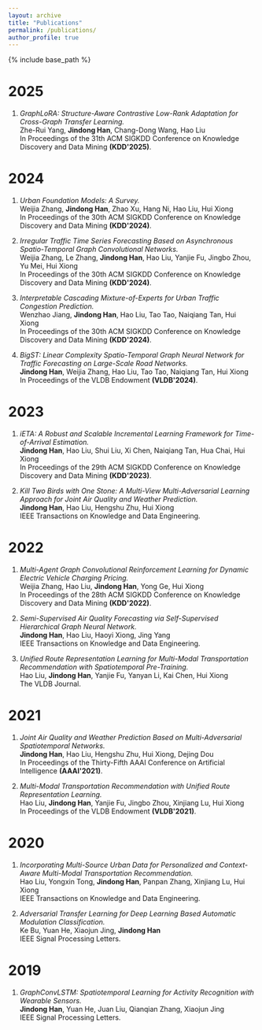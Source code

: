 ```yaml
---
layout: archive
title: "Publications"
permalink: /publications/
author_profile: true
---
```

{% include base_path %}

2025
====
1.  *GraphLoRA: Structure-Aware Contrastive Low-Rank Adaptation for Cross-Graph Transfer Learning.*  <br>
Zhe-Rui Yang, **Jindong Han**, Chang-Dong Wang, Hao Liu<br>
In Proceedings of the 31th ACM SIGKDD Conference on Knowledge Discovery and Data Mining **(KDD'2025)**.

2024
====
1.  *Urban Foundation Models: A Survey.*  <br>
Weijia Zhang, **Jindong Han**, Zhao Xu, Hang Ni, Hao Liu, Hui Xiong<br>
In Proceedings of the 30th ACM SIGKDD Conference on Knowledge Discovery and Data Mining **(KDD'2024)**.

1.  *Irregular Traffic Time Series Forecasting Based on Asynchronous Spatio-Temporal Graph Convolutional Networks.*  <br>
Weijia Zhang, Le Zhang, **Jindong Han**, Hao Liu, Yanjie Fu, Jingbo Zhou, Yu Mei, Hui Xiong<br>
In Proceedings of the 30th ACM SIGKDD Conference on Knowledge Discovery and Data Mining **(KDD'2024)**.

1.  *Interpretable Cascading Mixture-of-Experts for Urban Traffic Congestion Prediction.*  <br>
Wenzhao Jiang, **Jindong Han**, Hao Liu, Tao Tao, Naiqiang Tan, Hui Xiong<br>
In Proceedings of the 30th ACM SIGKDD Conference on Knowledge Discovery and Data Mining **(KDD'2024)**.

1.  *BigST: Linear Complexity Spatio-Temporal Graph Neural Network for Traffic Forecasting on Large-Scale Road Networks.*  <br>
**Jindong Han**, Weijia Zhang, Hao Liu, Tao Tao, Naiqiang Tan, Hui Xiong<br>
In Proceedings of the VLDB Endowment **(VLDB'2024)**.

2023
====
1.  *iETA: A Robust and Scalable Incremental Learning Framework for Time-of-Arrival Estimation.*  <br>
**Jindong Han**, Hao Liu, Shui Liu, Xi Chen, Naiqiang Tan, Hua Chai, Hui Xiong<br>
In Proceedings of the 29th ACM SIGKDD Conference on Knowledge Discovery and Data Mining **(KDD'2023)**.

1.  *Kill Two Birds with One Stone: A Multi-View Multi-Adversarial Learning Approach for Joint Air Quality and Weather Prediction.*  <br>
**Jindong Han**, Hao Liu, Hengshu Zhu, Hui Xiong<br>
IEEE Transactions on Knowledge and Data Engineering.

2022
====
1.  *Multi-Agent Graph Convolutional Reinforcement Learning for Dynamic Electric Vehicle Charging Pricing.*  <br>
Weijia Zhang, Hao Liu, **Jindong Han**, Yong Ge, Hui Xiong<br>
In Proceedings of the 28th ACM SIGKDD Conference on Knowledge Discovery and Data Mining **(KDD'2022)**.

1.  *Semi-Supervised Air Quality Forecasting via Self-Supervised Hierarchical Graph Neural Network.*  <br>
**Jindong Han**, Hao Liu, Haoyi Xiong, Jing Yang<br>
IEEE Transactions on Knowledge and Data Engineering.

1.  *Unified Route Representation Learning for Multi-Modal Transportation Recommendation with Spatiotemporal Pre-Training.*  <br>
Hao Liu, **Jindong Han**, Yanjie Fu, Yanyan Li, Kai Chen, Hui Xiong<br>
The VLDB Journal.

2021
====
1.  *Joint Air Quality and Weather Prediction Based on Multi-Adversarial Spatiotemporal Networks.*  <br>
**Jindong Han**, Hao Liu, Hengshu Zhu, Hui Xiong, Dejing Dou<br>
In Proceedings of the Thirty-Fifth AAAI Conference on Artificial Intelligence **(AAAI'2021)**.

1.  *Multi-Modal Transportation Recommendation with Unified Route Representation Learning.*  <br>
Hao Liu, **Jindong Han**, Yanjie Fu, Jingbo Zhou, Xinjiang Lu, Hui Xiong<br>
In Proceedings of the VLDB Endowment **(VLDB'2021)**.

2020
====
1.  *Incorporating Multi-Source Urban Data for Personalized and Context-Aware Multi-Modal Transportation Recommendation.*  <br>
Hao Liu, Yongxin Tong, **Jindong Han**, Panpan Zhang, Xinjiang Lu, Hui Xiong<br>
IEEE Transactions on Knowledge and Data Engineering.

1.  *Adversarial Transfer Learning for Deep Learning Based Automatic Modulation Classification.*  <br>
Ke Bu, Yuan He, Xiaojun Jing, **Jindong Han**<br>
IEEE Signal Processing Letters.

2019
====
1.  *GraphConvLSTM: Spatiotemporal Learning for Activity Recognition with Wearable Sensors.*  <br>
**Jindong Han**, Yuan He, Juan Liu, Qianqian Zhang, Xiaojun Jing<br>
IEEE Signal Processing Letters.

